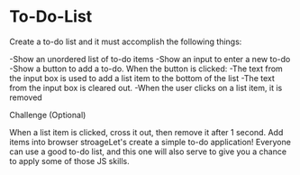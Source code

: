 # To-Do-List

Create a to-do list and it must accomplish the following things:

-Show an unordered list of to-do items
-Show an input to enter a new to-do
-Show a button to add a to-do. When the button is clicked:
-The text from the input box is used to add a list item to the bottom of the list
-The text from the input box is cleared out.
-When the user clicks on a list item, it is removed
 

Challenge (Optional)

When a list item is clicked, cross it out, then remove it after 1 second.
Add items into browser stroageLet's create a simple to-do application! Everyone can use a good to-do list, and this one will also serve to give you a chance to apply some of those JS skills.

 
